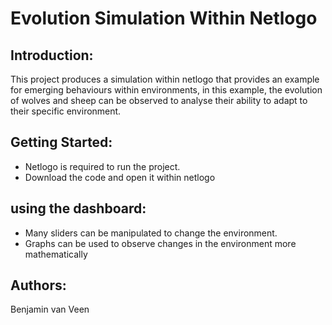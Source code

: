 # Evolution Simulation Within Netlogo

## Introduction:
This project produces a simulation within netlogo that provides an example for emerging behaviours within environments, in this example, the evolution of wolves and sheep can be observed to analyse their ability to adapt to their specific environment.

## Getting Started:
- Netlogo is required to run the project.
- Download the code and open it within netlogo

## using the dashboard: 
- Many sliders can be manipulated to change the environment.
- Graphs can be used to observe changes in the environment more mathematically

## Authors: 
Benjamin van Veen
